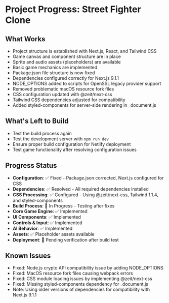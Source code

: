 # Project Progress: Street Fighter Clone

## What Works
- Project structure is established with Next.js, React, and Tailwind CSS
- Game canvas and component structure are in place
- Sprite and audio assets (placeholders) are available
- Basic game mechanics are implemented
- Package.json file structure is now fixed
- Dependencies configured correctly for Next.js 9.1.1
- NODE_OPTIONS added to scripts for OpenSSL legacy provider support
- Removed problematic macOS resource fork files
- CSS configuration updated with @zeit/next-css
- Tailwind CSS dependencies adjusted for compatibility
- Added styled-components for server-side rendering in _document.js

## What's Left to Build
- Test the build process again
- Test the development server with `npm run dev`
- Ensure proper build configuration for Netlify deployment
- Test game functionality after resolving configuration issues

## Progress Status
- **Configuration**: ✅ Fixed - Package.json corrected, Next.js configured for CSS
- **Dependencies**: ✅ Resolved - All required dependencies installed
- **CSS Processing**: ✅ Configured - Using @zeit/next-css, Tailwind 1.1.4, and styled-components
- **Build Process**: 🚧 In Progress - Testing after fixes
- **Core Game Engine**: ✅ Implemented
- **UI Components**: ✅ Implemented
- **Controls & Input**: ✅ Implemented
- **AI Behavior**: ✅ Implemented
- **Assets**: ✅ Placeholder assets available
- **Deployment**: 🔄 Pending verification after build test

## Known Issues
- Fixed: Node.js crypto API compatibility issue by adding NODE_OPTIONS
- Fixed: MacOS resource fork files causing webpack errors
- Fixed: CSS module loading issues by implementing @zeit/next-css
- Fixed: Missing styled-components dependency for _document.js
- Note: Using older versions of dependencies for compatibility with Next.js 9.1.1
